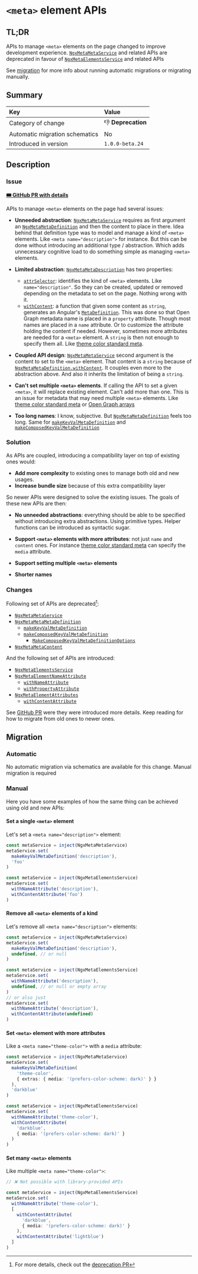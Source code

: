 # `<meta>` element APIs

## TL;DR

APIs to manage `<meta>` elements on the page changed to improve development experience. [`NgxMetaMetaService`](ngx-meta.ngxmetametaservice.md) and related APIs are deprecated in favour of [`NgxMetaElementsService`](ngx-meta.ngxmetaelementsservice.md) and related APIs

See [migration](#migration) for more info about running automatic migrations or migrating manually.

## Summary

| Key                            | Value              |
| :----------------------------- | :----------------- |
| Category of change             | 👎 **Deprecation** |
| Automatic migration schematics | No                 |
| Introduced in version          | `1.0.0-beta.24`    |

## Description

### Issue

[GitHub PR]: https://github.com/davidlj95/ngx/pull/883

[**🎟️ GitHub PR with details**][GitHub PR]

[theme color standard meta]: https://developer.mozilla.org/en-US/docs/Web/HTML/Element/meta/name/theme-color

APIs to manage `<meta>` elements on the page had several issues:

- **Unneeded abstraction**: [`NgxMetaMetaService`](ngx-meta.ngxmetametaservice.md) requires as first argument an [`NgxMetaMetaDefinition`](ngx-meta.ngxmetametadefinition.md) and then the content to place in there. Idea behind that definition type was to model and manage a kind of `<meta>` elements. Like `<meta name="description">` for instance. But this can be done without introducing an additional type / abstraction. Which adds unnecessary cognitive load to do something simple as managing `<meta>` elements.
- **Limited abstraction**: [`NgxMetaMetaDescription`](ngx-meta.ngxmetametadefinition.md) has two properties:
  - [`attrSelector`](ngx-meta.ngxmetametadefinition.attrselector.md): identifies the kind of `<meta>` elements. Like `name="description"`. So they can be created, updated or removed depending on the metadata to set on the page. Nothing wrong with it.
  - [`withContent`](ngx-meta.ngxmetametadefinition.withcontent.md): a function that given some content as `string`, generates an Angular's [`MetaDefinition`](https://angular.dev/api/platform-browser/MetaDefinition). This was done so that Open Graph metadata name is placed in a `property` attribute. Though most names are placed in a `name` attribute. Or to customize the attribute holding the content if needed. However, sometimes more attributes are needed for a `<meta>` element. A `string` is then not enough to specify them all. Like [theme color standard meta].
- **Coupled API design**: [`NgxMetaMetaService`](ngx-meta.ngxmetametaservice.md) second argument is the content to set to the `<meta>` element. That content is a `string` because of [`NgxMetaMetaDefinition.withContent`](ngx-meta.ngxmetametadefinition.withcontent.md). It couples even more to the abstraction above. And also it inherits the limitation of being a `string`.
- **Can't set multiple `<meta>` elements**. If calling the API to set a given `<meta>`, it will replace existing element. Can't add more than one. This is an issue for metadata that may need multiple `<meta>` elements. Like [theme color standard meta] or [Open Graph arrays](https://ogp.me/#array)

- **Too long names**: I know, subjective. But [`NgxMetaMetaDefinition`](ngx-meta.ngxmetametadefinition.md) feels too long. Same for [`makeKeyValMetaDefinition`](ngx-meta.makekeyvalmetadefinition.md) and [`makeComposedKeyValMetaDefinition`](ngx-meta.makecomposedkeyvalmetadefinition.md)

### Solution

As APIs are coupled, introducing a compatibility layer on top of existing ones would:

- **Add more complexity** to existing ones to manage both old and new usages.
- **Increase bundle size** because of this extra compatibility layer

So newer APIs were designed to solve the existing issues. The goals of these new APIs are then:

- **No unneeded abstractions**: everything should be able to be specified without introducing extra abstractions. Using primitive types. Helper functions can be introduced as syntactic sugar.

- **Support `<meta>` elements with more attributes**: not just `name` and `content` ones. For instance [theme color standard meta] can specify the `media` attribute.
- **Support setting multiple `<meta>` elements**

- **Shorter names**

### Changes

Following set of APIs are deprecated[^1]:

- [`NgxMetaMetaService`](ngx-meta.ngxmetametaservice.md)
- [`NgxMetaMetaMetaDefinition`](ngx-meta.ngxmetametadefinition.md)
  - [`makeKeyValMetaDefinition`](ngx-meta.makekeyvalmetadefinition.md)
  - [`makeComposedKeyValMetaDefinition`](ngx-meta.makecomposedkeyvalmetadefinition.md)
    - [`MakeComopsedKeyValMetaDefinitionOptions`](ngx-meta.makecomposedkeyvalmetadefinitionoptions.md)
- [`NgxMetaMetaContent`](ngx-meta.ngxmetametacontent.md)

And the following set of APIs are introduced:

- [`NgxMetaElementsService`](ngx-meta.ngxmetaelementsservice.md)
- [`NgxMetaElementNameAttribute`](ngx-meta.ngxmetaelementnameattribute.md)
  - [`withNameAttribute`](ngx-meta.withnameattribute.md)
  - [`withPropertyAttribute`](ngx-meta.withpropertyattribute.md)
- [`NgxMetaElementAttributes`](ngx-meta.ngxmetaelementattributes.md)
  - [`withContentAttribute`](ngx-meta.withcontentattribute.md)

See [GitHub PR] were they were introduced more details. Keep reading for how to migrate from old ones to newer ones.

## Migration

### Automatic

No automatic migration via schematics are available for this change. Manual migration is required

### Manual

Here you have some examples of how the same thing can be achieved using old and new APIs:

<!-- prettier-ignore-start -->

#### Set a single `<meta>` element

Let's set a `<meta name="description">` element:

<div class="grid" markdown>

```typescript title="Before"
const metaService = inject(NgxMetaMetaService)
metaService.set(
  makeKeyValMetaDefinition('description'), 
  'foo'
)
```

```typescript title="After"
const metaService = inject(NgxMetaElementsService)
metaService.set(
  withNameAttribute('description'), 
  withContentAttribute('foo')
)
```

</div>

#### Remove all `<meta>` elements of a kind

Let's remove all `<meta name="description">` elements:

<div class="grid" markdown>

```typescript title="Before"
const metaService = inject(NgxMetaMetaService)
metaService.set(
  makeKeyValMetaDefinition('description'),
  undefined, // or null
)
```

```typescript title="After"
const metaService = inject(NgxMetaElementsService)
metaService.set(
  withNameAttribute('description'),
  undefined, // or null or empty array
)
// or also just
metaService.set(
  withNameAttribute('description'), 
  withContentAttribute(undefined)
)
```

</div>

#### Set `<meta>` element with more attributes

Like a `<meta name="theme-color">` with a `media` attribute:

<div class="grid" markdown>

```typescript title="Before"
const metaService = inject(NgxMetaMetaService)
metaService.set(
  makeKeyValMetaDefinition(
    'theme-color', 
    { extras: { media: '(prefers-color-scheme: dark)' } }
  ), 
  'darkblue'
)
```

```typescript title="After"
const metaService = inject(NgxMetaElementsService)
metaService.set(
  withNameAttribute('theme-color'), 
  withContentAttribute(
    'darkblue',
    { media: '(prefers-color-scheme: dark)' }
  )
)
```

</div>

#### Set many `<meta>` elements

Like multiple `<meta name="theme-color">`:

<div class="grid" markdown>

```typescript title="Before"
// ❌ Not possible with library-provided APIs
```

```typescript title="After"
const metaService = inject(NgxMetaElementsService)
metaService.set(
  withNameAttribute('theme-color'), 
  [
    withContentAttribute(
      'darkblue', 
      { media: '(prefers-color-scheme: dark)' }
    ),
    withContentAttribute('lightblue')
  ]
)
```

</div>

<!-- prettier-ignore-end -->

[^1]: For more details, check out the [deprecation PR](https://github.com/davidlj95/ngx/pull/955)
